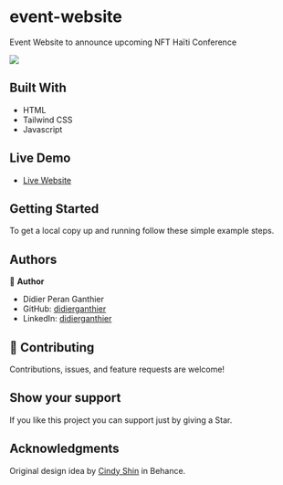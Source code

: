 # event-website
Event Website to announce upcoming NFT Haïti Conference

![](https://img.shields.io/badge/Microverse-blueviolet)

## Built With

- HTML 
- Tailwind CSS
- Javascript

## Live Demo

- [Live Website](https://nftokap.vercel.app/)


## Getting Started

To get a local copy up and running follow these simple example steps.

## Authors

👤 **Author**
- Didier Peran Ganthier
- GitHub: [didierganthier](https://github.com/didierganthier)
- LinkedIn: [didierganthier](https://www.linkedin.com/in/didierganthier/)

## 🤝 Contributing

Contributions, issues, and feature requests are welcome!

## Show your support

If you like this project you can support just by giving a Star.

## Acknowledgments
Original design idea by [Cindy Shin](https://www.behance.net/adagio07) in Behance.

